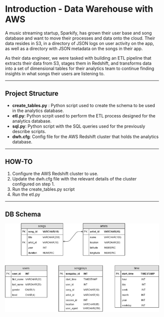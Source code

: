# Introduction - Data Warehouse with AWS

A music streaming startup, Sparkify, has grown their user base and song database and want to move their processes and data onto the cloud. Their data resides in S3, in a directory of JSON logs on user activity on the app, as well as a directory with JSON metadata on the songs in their app.

As their data engineer, we were tasked with building an ETL pipeline that extracts their data from S3, stages them in Redshift, and transforms data into a set of dimensional tables for their analytics team to continue finding insights in what songs their users are listening to.

---

## Project Structure

* __create_tables.py__ : Python script used to create the schema to be used in the analytics database.
* __etl.py__: Python scrpit used to perform the ETL process designed for the analytics database.
* __sql.py__: Python script with the SQL queries used for the previously describe scripts.
* __dwh.cfg__: Config file for the AWS Redshift cluster that holds the analytics database.

---
## HOW-TO

1. Configure the AWS Redshift cluster to use.
2. Update the dwh.cfg file with the relevant details of the cluster configured on step 1.
3. Run the create_tables.py script
4. Run the etl.py 

---
## DB Schema



![Sparkify Schema](./Sparkify_ERD.png)

